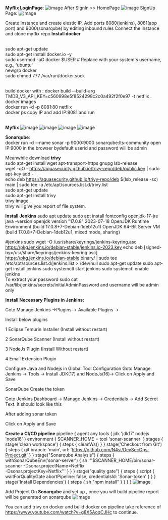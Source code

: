 **Myflix LoginPage**:
![image](https://github.com/SmitaPable/myflixFrondend/assets/146085760/815cc4b1-2216-4a38-986c-39445d397d0c)
After SignIn >> HomePage
![image](https://github.com/SmitaPable/myflixFrondend/assets/146085760/bdd81b50-b619-4af0-8d9a-ee39773b51c2)
SignUp Page:
![image](https://github.com/SmitaPable/myflixFrondend/assets/146085760/f997b748-41b2-4a88-893a-f1d4f6e441f4)

Create Instance and create elestic IP, Add ports 8080(jenkins), 8081(app port) and 9000(sonarqube) by editing inbound rules
Connect the instance and clone myflix repo 
**Install docker**

<br>sudo apt-get update
<br>sudo apt-get install docker.io -y
<br>sudo usermod -aG docker $USER  # Replace with your system's username, e.g., 'ubuntu'
<br>newgrp docker
<br>sudo chmod 777 /var/run/docker.sock

<br>build docker with : docker build --build-arg TMDB_V3_API_KEY=c560998e5f8524298c2c0a492f2f0e97 -t netflix .
<br> docker images
<br>docker run -d -p 8081:80 netflix
<br>docker ps
copy IP and add IP:8081 and run 

<br>**Myflix**
![image](https://github.com/SmitaPable/myflixFrondend/assets/146085760/05c13817-9107-49f4-bb20-8da4a494d8f9)
![image](https://github.com/SmitaPable/myflixFrondend/assets/146085760/0a425509-cbb2-4ced-902b-89ce33adf96f)
![image](https://github.com/SmitaPable/myflixFrondend/assets/146085760/628e86da-e6ab-4a19-b1ab-d2fa054d130d)
![image](https://github.com/SmitaPable/myflixFrondend/assets/146085760/02480ccf-5126-4d66-8bab-0e9246c4833f)



**Sonarqube**:
<br>docker run -d --name sonar -p 9000:9000 sonarqube:lts-community
open IP:9000 in the browser
bydefault userid and password will be admin

Meanwhile download **trivy**
<br>sudo apt-get install wget apt-transport-https gnupg lsb-release
<br>wget -qO - https://aquasecurity.github.io/trivy-repo/deb/public.key | sudo apt-key add -
<br>echo deb https://aquasecurity.github.io/trivy-repo/deb $(lsb_release -sc) main | sudo tee -a /etc/apt/sources.list.d/trivy.list
<br>sudo apt-get update
<br>sudo apt-get install trivy 
<br>trivy image <imageID of your myflix>
<br>trivy will give you report of file system.

**Install Jenkins**
sudo apt update
sudo apt install fontconfig openjdk-17-jre
java -version
openjdk version "17.0.8" 2023-07-18
OpenJDK Runtime Environment (build 17.0.8+7-Debian-1deb12u1)
OpenJDK 64-Bit Server VM (build 17.0.8+7-Debian-1deb12u1, mixed mode, sharing)

#jenkins
sudo wget -O /usr/share/keyrings/jenkins-keyring.asc \
https://pkg.jenkins.io/debian-stable/jenkins.io-2023.key
echo deb [signed-by=/usr/share/keyrings/jenkins-keyring.asc] \
https://pkg.jenkins.io/debian-stable binary/ | sudo tee \
/etc/apt/sources.list.d/jenkins.list > /dev/null
sudo apt-get update
sudo apt-get install jenkins
sudo systemctl start jenkins
sudo systemctl enable jenkins   
To extract your password sudo cat /var/lib/jenkins/secrets/initialAdminPassword and username will be admin only

**Install Necessary Plugins in Jenkins:**

Goto Manage Jenkins →Plugins → Available Plugins →

Install below plugins

1 Eclipse Temurin Installer (Install without restart)

2 SonarQube Scanner (Install without restart)

3 NodeJs Plugin (Install Without restart)

4 Email Extension Plugin

Configure Java and Nodejs in Global Tool Configuration
Goto Manage Jenkins → Tools → Install JDK(17) and NodeJs(16)→ Click on Apply and Save

SonarQube
Create the token

Goto Jenkins Dashboard → Manage Jenkins → Credentials → Add Secret Text. It should look like this

After adding sonar token

Click on Apply and Save

**Create a CI/CD pipeline**
pipeline {
    agent any
    tools {
        jdk 'jdk17'
        nodejs 'node16'
    }
    environment {
        SCANNER_HOME = tool 'sonar-scanner'
    }
    stages {
        stage('clean workspace') {
            steps {
                cleanWs()
            }
        }
        stage('Checkout from Git') {
            steps {
                git branch: 'main', url: 'https://github.com/N4si/DevSecOps-Project.git'
            }
        }
        stage("Sonarqube Analysis") {
            steps {
                withSonarQubeEnv('sonar-server') {
                    sh '''$SCANNER_HOME/bin/sonar-scanner -Dsonar.projectName=Netflix \
                    -Dsonar.projectKey=Netflix'''
                }
            }
        }
        stage("quality gate") {
            steps {
                script {
                    waitForQualityGate abortPipeline: false, credentialsId: 'Sonar-token'
                }
            }
        }
        stage('Install Dependencies') {
            steps {
                sh "npm install"
            }
        }
    }
}
![image](https://github.com/SmitaPable/myflixFrondend/assets/146085760/f40fc945-50f7-4de4-94ce-5b3e5defc71c)

Add Project On **Sonarqube** and set up , once you will build pipeline report will be generated on sonarqube
![image](https://github.com/SmitaPable/myflixFrondend/assets/146085760/20504654-36ea-4e93-ae83-91d55b1177c1)

You can add trivy on docker and build docker on pipeline take reference of https://www.youtube.com/watch?v=g8X5AoqCJHc to continue.






